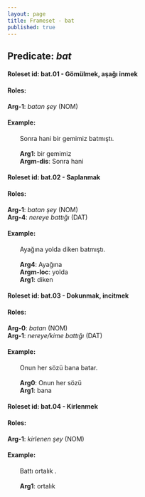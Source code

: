 ```yaml
---
layout: page
title: Frameset - bat
published: true
---
```

<h2>Predicate: <i>bat</i></h2>
<h4>Roleset id: bat.01 - Gömülmek, aşağı inmek<br>
<h4>Roles:</h4>
<b>Arg-1</b>: <i>batan şey</i>  (NOM) <br>
<h4>Example:</h4>
&emsp;&emsp;Sonra hani bir gemimiz batmıştı.<br><br>
&emsp;&emsp;<b>Arg1</b>:  bir gemimiz<br>
&emsp;&emsp;<b>Argm-dis</b>:  Sonra hani<br>

<h4>Roleset id: bat.02 - Saplanmak<br>
<h4>Roles:</h4>
<b>Arg-1</b>: <i>batan şey</i>  (NOM) <br>
<b>Arg-4</b>: <i>nereye battığı</i>  (DAT) <br>
<h4>Example:</h4>
&emsp;&emsp;Ayağına yolda diken batmıştı.<br><br>
&emsp;&emsp;<b>Arg4</b>:  Ayağına<br>
&emsp;&emsp;<b>Argm-loc</b>:  yolda<br>
&emsp;&emsp;<b>Arg1</b>:  diken<br>

<h4>Roleset id: bat.03 - Dokunmak, incitmek<br>
<h4>Roles:</h4>
<b>Arg-0</b>: <i>batan</i>  (NOM) <br>
<b>Arg-1</b>: <i>nereye/kime battığı</i>  (DAT) <br>
<h4>Example:</h4>
&emsp;&emsp;Onun her sözü bana batar.<br><br>
&emsp;&emsp;<b>Arg0</b>:  Onun her sözü<br>
&emsp;&emsp;<b>Arg1</b>:  bana<br>

<h4>Roleset id: bat.04 - Kirlenmek<br>
<h4>Roles:</h4>
<b>Arg-1</b>: <i>kirlenen şey</i>  (NOM) <br>
<h4>Example:</h4>
&emsp;&emsp;Battı ortalık .<br><br>
&emsp;&emsp;<b>Arg1</b>:  ortalık<br>

